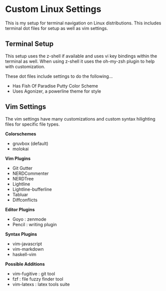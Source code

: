 # Custom Linux Settings

This is my setup for terminal navigation on Linux distributions. This includes
terminal dot files for setup as well as vim settings.

## Terminal Setup

This setup uses the z-shell if available and uses vi key bindings within the
terminal as well. When using z-shell it uses the oh-my-zsh plugin to help
with customization.

These dot files include settings to do the following...
+ Has Fish Of Paradise Putty Color Scheme
+ Uses Agonizer, a powerline theme for style

## Vim Settings

The vim settings have many customizations and custom syntax hilighting files
for specific file types.

**Colorschemes**
+ gruvbox (default)
+ molokai

**Vim Plugins**
+ Git Gutter
+ NERDCommenter
+ NERDTree
+ Lightline
+ Lightline-bufferline
+ Tabluar
+ Diffconflicts

**Editor Plugins**
+ Goyo   : zenmode
+ Pencil : writing plugin

**Syntax Plugins**
+ vim-javascript
+ vim-markdown
+ haskell-vim

**Possible Additions**
+ vim-fugitive : git tool
+ fzf          : file fuzzy finder tool
+ vim-latexs   : latex tools suite
